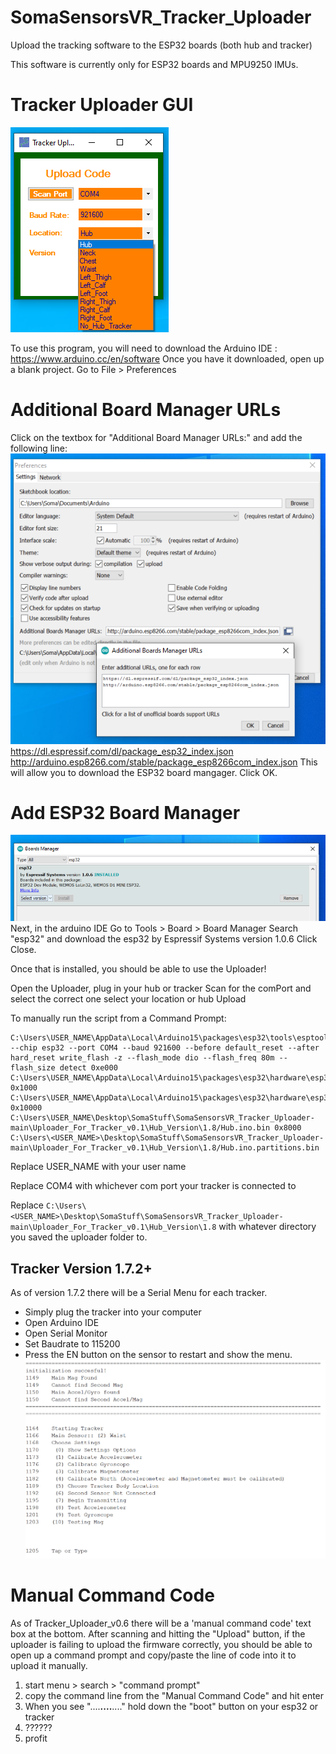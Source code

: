 # SomaSensorsVR_Tracker_Uploader
Upload the tracking software to the ESP32 boards (both hub and tracker)

This software is currently only for ESP32 boards and MPU9250 IMUs.

# Tracker Uploader GUI
![](images/Tracker_Uploader_Gui.png)

To use this program, you will need to download the Arduino IDE : https://www.arduino.cc/en/software
Once you have it downloaded, open up a blank project.
Go to File > Preferences


# Additional Board Manager URLs
Click on the textbox for "Additional Board Manager URLs:" and add the following line:
![](images/Additional_Board_Manager_URLs.png)
https://dl.espressif.com/dl/package_esp32_index.json
http://arduino.esp8266.com/stable/package_esp8266com_index.json
This will allow you to download the ESP32 board mangager.
Click OK.

# Add ESP32 Board Manager
![](images/Board_Managers_esp32.png)
Next, in the arduino IDE Go to
Tools > Board > Board Manager
Search "esp32" and download the esp32 by Espressif Systems version 1.0.6
Click Close.

Once that is installed, you should be able to use the Uploader!

Open the Uploader, plug in your hub or tracker
Scan for the comPort and select the correct one
select your location or hub
Upload

To manually run the script from a Command Prompt:
```
C:\Users\USER_NAME\AppData\Local\Arduino15\packages\esp32\tools\esptool_py\3.0.0/esptool.exe --chip esp32 --port COM4 --baud 921600 --before default_reset --after hard_reset write_flash -z --flash_mode dio --flash_freq 80m --flash_size detect 0xe000 C:\Users\USER_NAME\AppData\Local\Arduino15\packages\esp32\hardware\esp32\1.0.6/tools/partitions/boot_app0.bin 0x1000 C:\Users\USER_NAME\AppData\Local\Arduino15\packages\esp32\hardware\esp32\1.0.6/tools/sdk/bin/bootloader_qio_80m.bin 0x10000 C:\Users\USER_NAME\Desktop\SomaStuff\SomaSensorsVR_Tracker_Uploader-main\Uploader_For_Tracker_v0.1\Hub_Version\1.8/Hub.ino.bin 0x8000 C:\Users\<USER_NAME>\Desktop\SomaStuff\SomaSensorsVR_Tracker_Uploader-main\Uploader_For_Tracker_v0.1\Hub_Version\1.8/Hub.ino.partitions.bin
```
Replace USER_NAME with your user name

Replace COM4 with whichever com port your tracker is connected to
  
Replace `C:\Users\<USER_NAME>\Desktop\SomaStuff\SomaSensorsVR_Tracker_Uploader-main\Uploader_For_Tracker_v0.1\Hub_Version\1.8` with whatever directory you saved the uploader folder to.

## Tracker Version 1.7.2+
As of version 1.7.2 there will be a Serial Menu for each tracker.
- Simply plug the tracker into your computer
- Open Arduino IDE
- Open Serial Monitor
- Set Baudrate to 115200
- Press the EN button on the sensor to restart and show the menu.
![](images/Tracker_Menu.png)


# Manual Command Code
As of Tracker_Uploader_v0.6 there will be a 'manual command code' text box at the bottom.
After scanning and hitting the "Upload" button, if the uploader is failing to upload the firmware correctly, you should be able to open up a command prompt and copy/paste the line of code into it to upload it manually.
1) start menu > search > "command prompt"
2) copy the command line from the "Manual Command Code" and hit enter
3) When you see "....____....____...." hold down the "boot" button on your esp32 or tracker
4) ??????
5) profit
